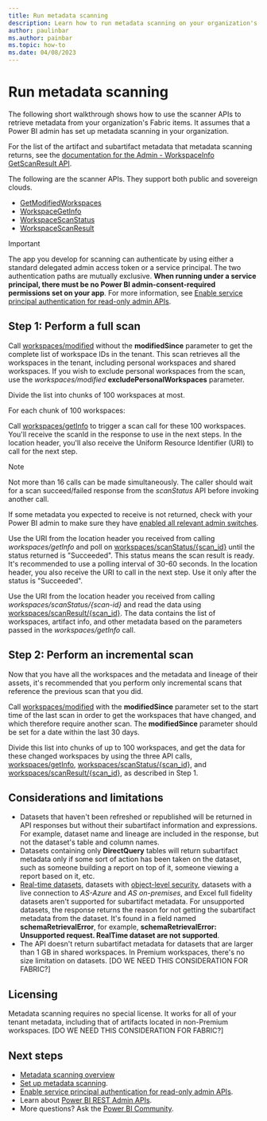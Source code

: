 ```yaml
---
title: Run metadata scanning
description: Learn how to run metadata scanning on your organization's workspaces to get metadata about your organization's Fabric items.
author: paulinbar
ms.author: painbar
ms.topic: how-to
ms.date: 04/08/2023
---
```


# Run metadata scanning

The following short walkthrough shows how to use the scanner APIs to retrieve metadata from your organization's Fabric items. It assumes that a Power BI admin has set up metadata scanning in your organization.

For the list of the artifact and subartifact metadata that metadata scanning returns, see the [documentation for the Admin - WorkspaceInfo GetScanResult API](/rest/api/power-bi/admin/workspace-info-get-scan-result).

The following are the scanner APIs. They support both public and sovereign clouds.

* [GetModifiedWorkspaces](/rest/api/power-bi/admin/workspace-info-get-modified-workspaces)
* [WorkspaceGetInfo](/rest/api/power-bi/admin/workspace-info-post-workspace-info)
* [WorkspaceScanStatus](/rest/api/power-bi/admin/workspace-info-get-scan-status)
* [WorkspaceScanResult](/rest/api/power-bi/admin/workspace-info-get-scan-result)

> [!IMPORTANT]
> The app you develop for scanning can authenticate by using either a standard delegated admin access token or a service principal. The two authentication paths are mutually exclusive. **When running under a service principal, there must be no Power BI admin-consent-required permissions set on your app**. For more information, see [Enable service principal authentication for read-only admin APIs](./metadata-scanning-enable-read-only-apis.md).

## Step 1: Perform a full scan

Call [workspaces/modified](/rest/api/power-bi/admin/workspace-info-get-modified-workspaces) without the **modifiedSince** parameter to get the complete list of workspace IDs in the tenant. This scan retrieves all the workspaces in the tenant, including personal workspaces and shared workspaces. If you wish to exclude personal workspaces from the scan, use the *workspaces/modified* **excludePersonalWorkspaces** parameter.

Divide the list into chunks of 100 workspaces at most.

For each chunk of 100 workspaces:

Call [workspaces/getInfo](/rest/api/power-bi/admin/workspace-info-post-workspace-info) to trigger a scan call for these 100 workspaces. You'll receive the scanId in the response to use in the next steps. In the location header, you'll also receive the Uniform Resource Identifier (URI) to call for the next step.

>[!NOTE]
> Not more than 16 calls can be made simultaneously. The caller should wait for a scan succeed/failed response from the *scanStatus* API before invoking another call.
>
> If some metadata you expected to receive is not returned, check with your Power BI admin to make sure they have [enabled all relevant admin switches](./metadata-scanning-setup.md).

Use the URI from the location header you received from calling *workspaces/getInfo* and poll on [workspaces/scanStatus/{scan_id}](/rest/api/power-bi/admin/workspace-info-get-scan-status) until the status returned is "Succeeded". This status means the scan result is ready. It's recommended to use a polling interval of 30-60 seconds. In the location header, you also receive the URI to call in the next step. Use it only after the status is "Succeeded".

Use the URI from the location header you received from calling *workspaces/scanStatus/{scan-id}* and read the data using [workspaces/scanResult/{scan_id}](/rest/api/power-bi/admin/workspace-info-get-scan-result). The data contains the list of workspaces, artifact info, and other metadata based on the parameters passed in the *workspaces/getInfo* call.

## Step 2: Perform an incremental scan

Now that you have all the workspaces and the metadata and lineage of their assets, it's recommended that you perform only incremental scans that reference the previous scan that you did.

Call [workspaces/modified](/rest/api/power-bi/admin/workspace-info-get-modified-workspaces) with the **modifiedSince** parameter set to the start time of the last scan in order to get the workspaces that have changed, and which therefore require another scan. The **modifiedSince** parameter should be set for a date within the last 30 days.

Divide this list into chunks of up to 100 workspaces, and get the data for these changed workspaces by using the three API calls, [workspaces/getInfo](/rest/api/power-bi/admin/workspace-info-post-workspace-info), [workspaces/scanStatus/{scan_id}](/rest/api/power-bi/admin/workspace-info-get-scan-status), and [workspaces/scanResult/{scan_id}](/rest/api/power-bi/admin/workspace-info-get-scan-result), as described in Step 1.

## Considerations and limitations

* Datasets that haven't been refreshed or republished will be returned in API responses but without their subartifact information and expressions. For example, dataset name and lineage are included in the response, but not the dataset's table and column names.
* Datasets containing only **DirectQuery** tables will return subartifact metadata only if some sort of action has been taken on the dataset, such as someone building a report on top of it, someone viewing a report based on it, etc.
* [Real-time datasets](/power-bi/connect-data/service-real-time-streaming), datasets with [object-level security](https://powerbi.microsoft.com/blog/object-level-security-ols-is-now-generally-available-in-power-bi-premium-and-pro/), datasets with a live connection to *AS-Azure* and *AS on-premises*, and Excel full fidelity datasets aren't supported for subartifact metadata. For unsupported datasets, the response returns the reason for not getting the subartifact metadata from the dataset. It's found in a field named **schemaRetrievalError**, for example, **schemaRetrievalError: Unsupported request. RealTime dataset are not supported**.
* The API doesn't return subartifact metadata for datasets that are larger than 1 GB in shared workspaces. In Premium workspaces, there's no size limitation on datasets. [DO WE NEED THIS CONSIDERATION FOR FABRIC?]

## Licensing

Metadata scanning requires no special license. It works for all of your tenant metadata, including that of artifacts located in non-Premium workspaces. [DO WE NEED THIS CONSIDERATION FOR FABRIC?]

## Next steps

* [Metadata scanning overview](./metadata-scanning-overview.md)
* [Set up metadata scanning](./metadata-scanning-setup.md).
* [Enable service principal authentication for read-only admin APIs](./metadata-scanning-enable-read-only-apis.md).
* Learn about [Power BI REST Admin APIs](/rest/api/power-bi/admin).
* More questions? Ask the [Power BI Community](https://community.powerbi.com).

